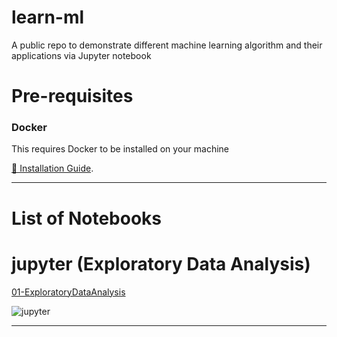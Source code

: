 # learn-ml
A public repo to demonstrate different machine learning algorithm and their applications via Jupyter notebook

# Pre-requisites
### Docker
This requires Docker to be installed on your machine 

[📖 Installation Guide](https://docs.docker.com/get-docker/#supported-platforms).

---

# List of Notebooks

# jupyter (Exploratory Data Analysis)

[01-ExploratoryDataAnalysis](./jupyter/work/01-ExploratoryDataAnalysis.ipynb)

![jupyter](./assets/jupyter.jpg)

---

